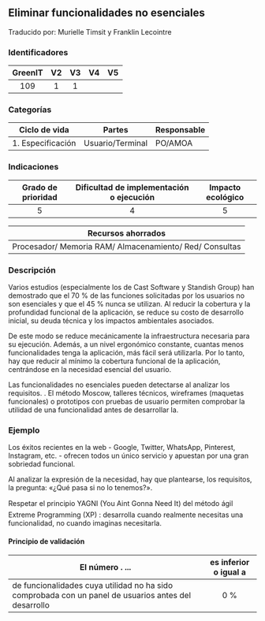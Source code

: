 ## Eliminar funcionalidades no esenciales

Traducido por: Murielle Timsit y Franklin Lecointre

### Identificadores

| GreenIT | V2  | V3  | V4  | V5  |
| :-----: | :-: | :-: | :-: | :-: |
|   109   |  1  |  1  |     |     |

### Categorías

|   Ciclo de vida   |      Partes      | Responsable |
| :---------------: | :--------------: | ----------- |
| 1. Especificación | Usuario/Terminal | PO/AMOA     |

### Indicaciones

| Grado de prioridad | Dificultad de implementación o ejecución | Impacto ecológico |
| :----------------: | :--------------------------------------: | :---------------: |
|         5          |                    4                     |         5         |

|                   Recursos ahorrados                    |
| :-----------------------------------------------------: |
| Procesador/ Memoria RAM/ Almacenamiento/ Red/ Consultas |

### Descripción

Varios estudios (especialmente los de Cast Software y Standish Group) han demostrado que el 70 % de las funciones solicitadas por los usuarios no son esenciales y que el 45 % nunca se utilizan. Al reducir la cobertura y la profundidad funcional de la aplicación, se reduce su costo de desarrollo inicial, su deuda técnica y los impactos ambientales asociados.

De este modo se reduce mecánicamente la infraestructura necesaria para su ejecución. Además, a un nivel ergonómico constante, cuantas menos funcionalidades tenga la aplicación, más fácil será utilizarla. Por lo tanto, hay que reducir al mínimo la cobertura funcional de la aplicación, centrándose en la necesidad esencial del usuario.

Las funcionalidades no esenciales pueden detectarse al analizar los requisitos.
. El método Moscow, talleres técnicos, wireframes (maquetas funcionales) o prototipos con pruebas de usuario permiten comprobar la utilidad de una funcionalidad antes de desarrollar la.

### Ejemplo

Los éxitos recientes en la web - Google, Twitter, WhatsApp, Pinterest, Instagram, etc. - ofrecen todos un único servicio y apuestan por una gran sobriedad funcional.

Al analizar la expresión de la necesidad, hay que plantearse, los requisitos, la pregunta: «¿Qué pasa si no lo tenemos?».

Respetar el principio YAGNI (You Aint Gonna Need It) del método ágil
Extreme Programming (XP) : desarrolla cuando realmente necesitas una funcionalidad, no cuando imaginas necesitarla.

#### Principio de validación

| El número . ...                                                                                      | es inferior o igual a |
| ---------------------------------------------------------------------------------------------------- | :-------------------: |
| de funcionalidades cuya utilidad no ha sido comprobada con un panel de usuarios antes del desarrollo |          0 %          |
